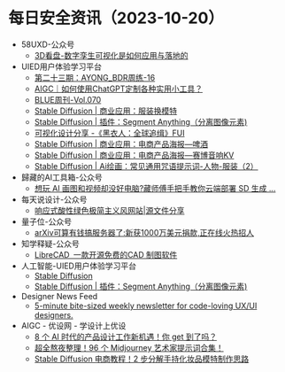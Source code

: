 # 每日安全资讯（2023-10-20）

- 58UXD-公众号
  - [3D看盘-数字孪生可视化是如何应用与落地的](https://weixin.sogou.com/link?url=dn9a_-gY295K0Rci_xozVXfdMkSQTLW6cwJThYulHEtVjXrGTiVgS4L0JFzOJ4qDDvYbQFQ856Q9pYJBJJtmq1qXa8Fplpd9P5pndpWRGR9XJ71EnSaZSaDlu8Fj8GQ0qHmbw5xNRyCsqMY6pGe86jNG44Pb1F2m_7s_gC_mcYuLRYWrPaVfABtESnWIIpEwpEo7niwKexghmac1Gmxq0qOqYW_46B9hoZijrQ7cFtxX4RxxPG6orxdK6CgPL3UM67iyA4GnBoMY-UZGbO56rA..&type=1&query=i58UXD&token=A773792C2DD0A01507000F249B449F3F07769AC565324A3C)
- UIED用户体验学习平台
  - [第二十三期：AYONG_BDR周练-16](https://www.uied.cn/25585.html)
  - [AIGC｜如何使用ChatGPT定制各种实用小工具？](https://www.uied.cn/37754.html)
  - [BLUE周刊-Vol.070](https://www.uied.cn/35274.html)
  - [Stable Diffusion | 商业应用：服装换模特](https://www.uied.cn/36944.html)
  - [Stable Diffusion | 插件：Segment Anything（分离图像元素)](https://www.uied.cn/36943.html)
  - [可视化设计分享 -《黑衣人：全球追缉》FUI](https://www.uied.cn/25590.html)
  - [Stable Diffusion | 商业应用：电商产品海报—啤酒](https://www.uied.cn/36947.html)
  - [Stable Diffusion | 商业应用：电商产品海报—赛博音响KV](https://www.uied.cn/36949.html)
  - [Stable Diffusion | Ai绘画：常见通用咒语提示词-人物-服装（2）](https://www.uied.cn/36950.html)
- 歸藏的AI工具箱-公众号
  - [想玩 AI 画图和视频却没好电脑?藏师傅手把手教你云端部署 SD 生成 ...](https://weixin.sogou.com/link?url=dn9a_-gY295K0Rci_xozVXfdMkSQTLW6cwJThYulHEtVjXrGTiVgS4L0JFzOJ4qDDvYbQFQ856Q9pYJBJJtmq1qXa8Fplpd9U1D6ZmP8dZjcNyIV9q72ZmpbagsX3ac0zuvBldViN2mE2CVmOFAb4K6F5gZ8OpgddxIgJ0ATXzZlNE1RAQqtdYCi1yi6EE2gn2_mDZijfD4tBmxbbuQ-ivWLiNSToeoo3Rv9zCNhEWASHI0_C1z1wZXpOuwFCi4al-TfWT28_6D2CsG6-xMgzQ..&type=1&query=op7418ux&token=A7737B2BAD5A932131373913AD761D5131345FFE65324A3C)
- 每天说设计-公众号
  - [响应式酸性绿色极简主义风网站|源文件分享](https://weixin.sogou.com/link?url=dn9a_-gY295K0Rci_xozVXfdMkSQTLW6cwJThYulHEtVjXrGTiVgS4L0JFzOJ4qDDvYbQFQ856Q9pYJBJJtmq1qXa8Fplpd9QV2Pk62_YCS43bJwyX3KC7b_KAmLZy4bv2QXr9V_ia-9eCgOPBky8mPSB94RRaEAkfyv0nSPS-bqN5Ds_hQEbWw1NHxRsQi41YgadAnQ6lY-dWDL6YDf36WSbMTbMEox_M2bQ2vmK-DdZfT7IQsR-Zq45r96YX7i995egceE56ZflztgI7RZ1g..&type=1&query=beijingyongcan&token=A7737B1806B1B35E75707E54EB33989676D2471265324A3C)
- 量子位-公众号
  - [arXiv可算有钱搞服务器了:新获1000万美元捐款,正在线火热招人](https://weixin.sogou.com/link?url=dn9a_-gY295K0Rci_xozVXfdMkSQTLW6cwJThYulHEtVjXrGTiVgS4L0JFzOJ4qDDvYbQFQ856Q9pYJBJJtmq1qXa8Fplpd9anQbMOgR2jFCPn-yNRZvMlSSwgrg-XNlRFrPrWkzkSV3fFU34HsaJYZmpDHnR3BwLqbvqI3dwn_7Il5nrI1neobDENUv__xlhbUrzewKVNmwl1v8V9bjeijg0UZInig0LLV_cgoWYWlJOEiR1YFEEMvXV6Ck9sh9HJEIz_Zk48u00NVofL2iDw..&type=1&query=QbitAI&token=A7737B51D9A538D5FEF9F7DD63B9CACEFF44C78D65324A3C)
- 知学释疑-公众号
  - [LibreCAD 一款开源免费的CAD 制图软件](https://weixin.sogou.com/link?url=dn9a_-gY295K0Rci_xozVXfdMkSQTLW6cwJThYulHEtVjXrGTiVgS4L0JFzOJ4qDDvYbQFQ856Q9pYJBJJtmq1qXa8Fplpd9ydGsKmuglDBawXdeErIn5Ri_nTHdDrhY4uU0Jm3_4il4F-Wvc9XQEPufesCr8B3dKJe4NpqeFDP9kExKc3JqEGMa2mnkREy69jmRsuUcAcntJo0kaBXwsDIHJAYsEb6LZmdevYDcgvKa6Ev15Cx4rlk6IwvsfC-n_hT_9sdkmirvzHZXxeLdyg..&type=1&query=metinlearn&token=A7737B27E28016A7B5B3BC9728F23E94B580DD7465324A3C)
- 人工智能-UIED用户体验学习平台
  - [Stable Diffusion](https://www.uied.cn/36945.html)
  - [Stable Diffusion | 插件：Segment Anything（分离图像元素)](https://www.uied.cn/36943.html)
- Designer News Feed
  - [5-minute bite-sized weekly newsletter for code-loving UX/UI designers.](https://www.designernews.co/stories/136333-5minute-bitesized-weekly-newsletter-for-codeloving-uxui-designers)
- AIGC - 优设网 - 学设计上优设
  - [8 个 AI 时代的产品设计工作新机遇！你 get 到了吗？](https://www.uisdc.com/group/535827.html)
  - [超全熬夜整理！96 个 Midjourney 艺术家提示词合集！](https://www.uisdc.com/group/535634.html)
  - [Stable Diffusion 电商教程！2 步分解手持化妆品模特制作思路](https://www.uisdc.com/group/535624.html)
